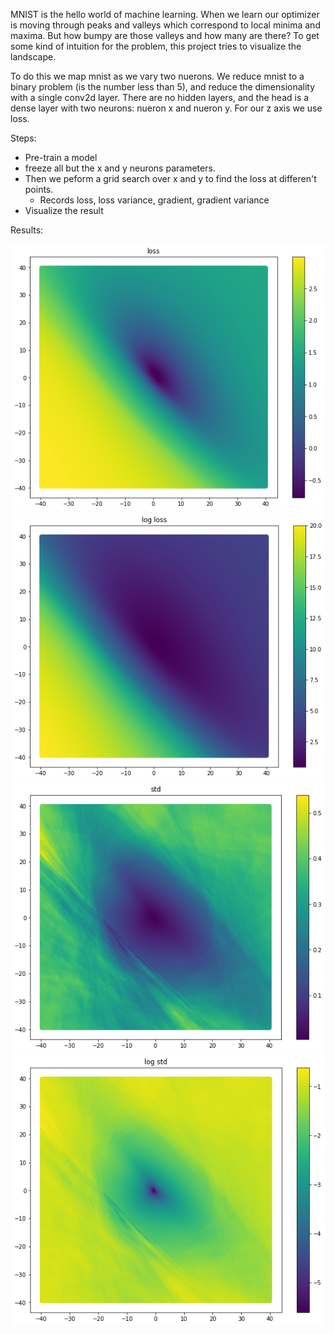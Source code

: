 MNIST is the hello world of machine learning. When we learn our optimizer is moving through peaks and valleys which correspond to local minima and maxima. But how bumpy are those valleys and how many are there? To get some kind of intuition for the problem, this project tries to visualize the landscape.

To do this we map mnist as we vary two nuerons. We reduce mnist to a binary problem (is the number less than 5), and reduce the dimensionality with a single conv2d layer. There are no hidden layers, and the head is a dense layer with two neurons: nueron x and nueron y. For our z axis we use loss.

Steps:
- Pre-train a model
- freeze all but the x and y neurons parameters.
- Then we peform a grid search over x and y to find the loss at differen't points.
    - Records loss, loss variance, gradient, gradient variance
- Visualize the result

Results:

![](docs/loss.png)
![](docs/logloss.png)
![](docs/std.png)
![](docs/logstd.png)
